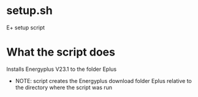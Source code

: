# setup.sh
E+ setup script

# What the script does
Installs Energyplus V23.1 to the folder Eplus

- NOTE: script creates the Energyplus download folder Eplus relative to the directory where the script was run
